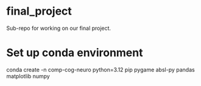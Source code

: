 # final_project
Sub-repo for working on our final project.

# Set up conda environment
conda create -n comp-cog-neuro python=3.12 pip pygame absl-py pandas matplotlib numpy

